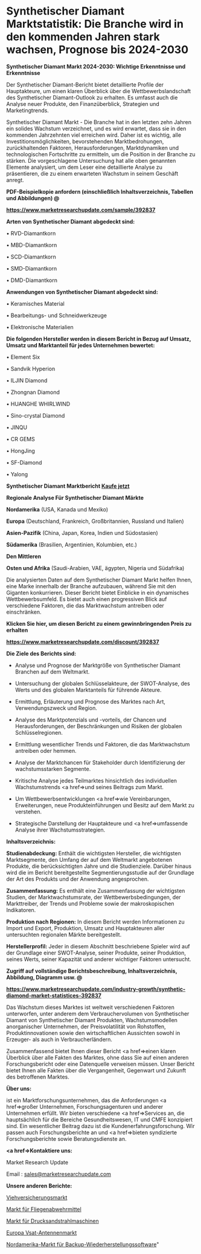 # Synthetischer Diamant Marktstatistik: Die Branche wird in den kommenden Jahren stark wachsen, Prognose bis 2024-2030

<strong>Synthetischer Diamant Markt 2024-2030: Wichtige Erkenntnisse und Erkenntnisse</strong>

Der Synthetischer Diamant-Bericht bietet detaillierte Profile der Hauptakteure, um einen klaren Überblick über die Wettbewerbslandschaft des Synthetischer Diamant-Outlook zu erhalten. Es umfasst auch die Analyse neuer Produkte, den Finanzüberblick, Strategien und Marketingtrends.

Synthetischer Diamant Markt - Die Branche hat in den letzten zehn Jahren ein solides Wachstum verzeichnet, und es wird erwartet, dass sie in den kommenden Jahrzehnten viel erreichen wird. Daher ist es wichtig, alle Investitionsmöglichkeiten, bevorstehenden Marktbedrohungen, zurückhaltenden Faktoren, Herausforderungen, Marktdynamiken und technologischen Fortschritte zu ermitteln, um die Position in der Branche zu stärken. Die vorgeschlagene Untersuchung hat alle oben genannten Elemente analysiert, um dem Leser eine detaillierte Analyse zu präsentieren, die zu einem erwarteten Wachstum in seinem Geschäft anregt.



<strong><b>PDF-Beispielkopie anfordern (einschließlich Inhaltsverzeichnis, Tabellen und Abbildungen) @ </b></strong>

<strong><a href=https://www.marketresearchupdate.com/sample/392837>

<strong>https://www.marketresearchupdate.com/sample/392837</u></a></strong></strong>



<strong>Arten von Synthetischer Diamant abgedeckt sind:</strong>

• RVD-Diamantkorn

• MBD-Diamantkorn

• SCD-Diamantkorn

• SMD-Diamantkorn

• DMD-Diamantkorn



<strong>Anwendungen von Synthetischer Diamant abgedeckt sind:</strong>

• Keramisches Material

• Bearbeitungs- und Schneidwerkzeuge

• Elektronische Materialien



<strong>Die folgenden Hersteller werden in diesem Bericht in Bezug auf Umsatz, Umsatz und Marktanteil für jedes Unternehmen bewertet:</strong>

• Element Six

• Sandvik Hyperion

• ILJIN Diamond

• Zhongnan Diamond

• HUANGHE WHIRLWIND

• Sino-crystal Diamond

• JINQU

• CR GEMS

• HongJing

• SF-Diamond

• Yalong



<strong>Synthetischer Diamant Marktbericht <a href=https://www.marketresearchupdate.com/buynow/392837>Kaufe jetzt</a></strong>



<strong>Regionale Analyse Für Synthetischer Diamant Märkte</strong>



<strong>Nordamerika</strong> (USA, Kanada und Mexiko)



<strong>Europa</strong> (Deutschland, Frankreich, Großbritannien, Russland und Italien)



<strong>Asien-Pazifik</strong> (China, Japan, Korea, Indien und Südostasien)



<strong>Südamerika</strong> (Brasilien, Argentinien, Kolumbien, etc.)



<strong>Den Mittleren</strong> 

<strong>Osten und Afrika</strong> (Saudi-Arabien, VAE, ägypten, Nigeria und Südafrika)

Die analysierten Daten auf dem Synthetischer Diamant Markt helfen Ihnen, eine Marke innerhalb der Branche aufzubauen, während Sie mit den Giganten konkurrieren. Dieser Bericht bietet Einblicke in ein dynamisches Wettbewerbsumfeld. Es bietet auch einen progressiven Blick auf verschiedene Faktoren, die das Marktwachstum antreiben oder einschränken.



<strong>Klicken Sie hier, um diesen Bericht zu einem gewinnbringenden Preis zu erhalten
</strong>

<strong><a href=https://www.marketresearchupdate.com/discount/392837>https://www.marketresearchupdate.com/discount/392837</b></u></strong></a>



<strong>Die Ziele des Berichts sind:</strong>

- Analyse und Prognose der Marktgröße von Synthetischer Diamant Branchen auf dem Weltmarkt.

- Untersuchung der globalen Schlüsselakteure, der SWOT-Analyse, des Werts und des globalen Marktanteils für führende Akteure.

- Ermittlung, Erläuterung und Prognose des Marktes nach Art, Verwendungszweck und Region.

- Analyse des Marktpotenzials und -vorteils, der Chancen und Herausforderungen, der Beschränkungen und Risiken der globalen Schlüsselregionen.

- Ermittlung wesentlicher Trends und Faktoren, die das Marktwachstum antreiben oder hemmen.

- Analyse der Marktchancen für Stakeholder durch Identifizierung der wachstumsstarken Segmente.

- Kritische Analyse jedes Teilmarktes hinsichtlich des individuellen Wachstumstrends <a href=>und</a> seines Beitrags zum Markt.

- Um Wettbewerbsentwicklungen <a href=>wie</a> Vereinbarungen, Erweiterungen, neue Produkteinführungen und Besitz auf dem Markt zu verstehen.

- Strategische Darstellung der Hauptakteure und <a href=>umfas</a>sende Analyse ihrer Wachstumsstrategien.



<strong>Inhaltsverzeichnis:</strong>



<strong>Studienabdeckung:</strong> Enthält die wichtigsten Hersteller, die wichtigsten Marktsegmente, den Umfang der auf dem Weltmarkt angebotenen Produkte, die berücksichtigten Jahre und die Studienziele. Darüber hinaus wird die im Bericht bereitgestellte Segmentierungsstudie auf der Grundlage der Art des Produkts und der Anwendung angesprochen.



<strong>Zusammenfassung:</strong> Es enthält eine Zusammenfassung der wichtigsten Studien, der Marktwachstumsrate, der Wettbewerbsbedingungen, der Markttreiber, der Trends und Probleme sowie der makroskopischen Indikatoren.



<strong>Produktion nach Regionen:</strong> In diesem Bericht werden Informationen zu Import und Export, Produktion, Umsatz und Hauptakteuren aller untersuchten regionalen Märkte bereitgestellt.



<strong>Herstellerprofil:</strong> Jeder in diesem Abschnitt beschriebene Spieler wird auf der Grundlage einer SWOT-Analyse, seiner Produkte, seiner Produktion, seines Werts, seiner Kapazität und anderer wichtiger Faktoren untersucht.



<strong><b>Zugriff auf vollständige Berichtsbeschreibung, Inhaltsverzeichnis, Abbildung, Diagramm usw. @ </b></strong>

<strong><a href=https://www.marketresearchupdate.com/industry-growth/synthetic-diamond-market-statistices-392837>https://www.marketresearchupdate.com/industry-growth/synthetic-diamond-market-statistices-392837</a></strong>

Das Wachstum dieses Marktes ist weltweit verschiedenen Faktoren unterworfen, unter anderem dem Verbrauchervolumen von Synthetischer Diamant von Synthetischer Diamant Produkten, Wachstumsmodellen anorganischer Unternehmen, der Preisvolatilität von Rohstoffen, Produktinnovationen sowie den wirtschaftlichen Aussichten sowohl in Erzeuger- als auch in Verbraucherländern.

Zusammenfassend bietet Ihnen dieser Bericht <a href=>einen</a> klaren Überblick über alle Fakten des Marktes, ohne dass Sie auf einen anderen Forschungsbericht oder eine Datenquelle verweisen müssen. Unser Bericht bietet Ihnen alle Fakten über die Vergangenheit, Gegenwart und Zukunft des betroffenen Marktes.



<strong>Über uns:</strong>

 ist ein Marktforschungsunternehmen, das die Anforderungen <a href=>großer</a> Unternehmen, Forschungsagenturen und anderer Unternehmen erfüllt. Wir bieten verschiedene <a href=>Services</a> an, die hauptsächlich für die Bereiche Gesundheitswesen, IT und CMFE konzipiert sind. Ein wesentlicher Beitrag dazu ist die Kundenerfahrungsforschung. Wir passen auch Forschungsberichte an und <a href=>bieten</a> syndizierte Forschungsberichte sowie Beratungsdienste an.



<strong><a href=>Kontaktiere uns:</a></strong>

Market Research Update

Email : sales@marketresearchupdate.com



<strong>Unsere anderen Berichte:</strong>

<a href=https://www.linkedin.com/pulse/livestock-insurance-market-2023-top-leading>Viehversicherungsmarkt</a>

<a href=https://www.linkedin.com/pulse/flies-repellent-market-2023-remarking-enormous>Markt für Fliegenabwehrmittel</a>

<a href=https://www.linkedin.com/pulse/pressure-sandblasting-machine-market-analysis>Markt für Drucksandstrahlmaschinen</a>

<a href=https://www.linkedin.com/pulse/europe-vsat-antennas-market-2023-industry-outlook-present>Europa Vsat-Antennenmarkt</a>

<a href=https://www.linkedin.com/pulse/north-america-backup-recovery-software-market-dyp1f/>Nordamerika-Markt für Backup-Wiederherstellungssoftware</a>"
